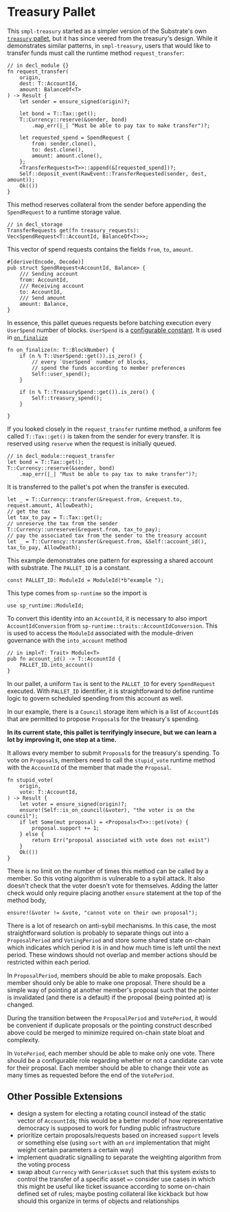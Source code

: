 # Treasury Pallet

This `smpl-treasury` started as a simpler version of the Substrate's own [`treasury` pallet](https://github.com/paritytech/substrate/tree/master/frame/treasury), but it has since veered from the treasury's design. While it demonstrates similar patterns, in `smpl-treasury`, users that would like to transfer funds must call the runtime method `request_transfer`:

```rust, ignore
// in decl_module {}
fn request_transfer(
    origin,
    dest: T::AccountId,
    amount: BalanceOf<T>
) -> Result {
    let sender = ensure_signed(origin)?;

    let bond = T::Tax::get();
    T::Currency::reserve(&sender, bond)
        .map_err(|_| "Must be able to pay tax to make transfer")?;

    let requested_spend = SpendRequest {
        from: sender.clone(),
        to: dest.clone(),
        amount: amount.clone(),
    };
    <TransferRequests<T>>::append(&[requested_spend])?;
    Self::deposit_event(RawEvent::TransferRequested(sender, dest, amount));
    Ok(())
}
```

This method reserves collateral from the sender before appending the `SpendRequest` to a runtime storage value.

```rust, ignore
// in decl_storage
TransferRequests get(fn treasury_requests): Vec<SpendRequest<T::AccountId, BalanceOf<T>>>;
```

This vector of spend requests contains the fields `from`, `to`, `amount`.

```rust, ignore
#[derive(Encode, Decode)]
pub struct SpendRequest<AccountId, Balance> {
    /// Sending account
    from: AccountId,
    /// Receiving account
    to: AccountId,
    /// Send amount
    amount: Balance,
}
```

In essence, this pallet queues requests before batching execution every `UserSpend` number of blocks. `UserSpend` is a [configurable constant](https://substrate.dev/recipes/storage/constants.html). It is used in [`on_finalize`](https://github.com/substrate-developer-hub/recipes/blob/master/src/tour/schedule.md)

```rust, ignore
fn on_finalize(n: T::BlockNumber) {
    if (n % T::UserSpend::get()).is_zero() {
        // every `UserSpend` number of blocks,
        // spend the funds according to member preferences
        Self::user_spend();
    }

    if (n % T::TreasurySpend::get()).is_zero() {
        Self::treasury_spend();
    }

}
```

If you looked closely in the `request_transfer` runtime method, a uniform fee called `T::Tax::get()` is taken from the sender for every transfer. It is reserved using `reserve` when the request is initially queued.

```rust, ignore
// in decl_module::request_transfer
let bond = T::Tax::get();
T::Currency::reserve(&sender, bond)
    .map_err(|_| "Must be able to pay tax to make transfer")?;
```

It is transferred to the pallet's pot when the transfer is executed.

```rust, ignore
let _ = T::Currency::transfer(&request.from, &request.to, request.amount, AllowDeath);
// get the tax
let tax_to_pay = T::Tax::get();
// unreserve the tax from the sender
T::Currency::unreserve(&request.from, tax_to_pay);
// pay the associated tax from the sender to the treasury account
let _ = T::Currency::transfer(&request.from, &Self::account_id(), tax_to_pay, AllowDeath);
```

This example demonstrates one pattern for expressing a shared account with substrate. The `PALLET_ID` is a constant.

```rust, ignore
const PALLET_ID: ModuleId = ModuleId(*b"example ");
```

This type comes from `sp-runtime` so the import is

```rust, ignore
use sp_runtime::ModuleId;
```

To convert this identity into an `AccountId`, it is necessary to also import `AccountIdConversion` from `sp-runtime::traits::AccountIdConversion`. This is used to access the `ModuleId` associated with the module-driven governance with the `into_account` method

```rust, ignore
// in impl<T: Trait> Module<T>
pub fn account_id() -> T::AccountId {
    PALLET_ID.into_account()
}
```

In our pallet, a uniform `Tax` is sent to the `PALLET_ID` for every `SpendRequest` executed. With `PALLET_ID` identifier, it is straightforward to define runtime logic to govern scheduled spending from this account as well.

In our example, there is a `Council` storage item which is a list of `AccountId`s that are permitted to propose `Proposal`s for the treasury's spending.

**In its current state, this pallet is terrifyingly insecure, but we can learn a lot by improving it, one step at a time.**

It allows every member to submit `Proposal`s for the treasury's spending. To vote on `Proposal`s, members need to call the `stupid_vote` runtime method with the `AccountId` of the member that made the `Proposal`.

```rust, ignore
fn stupid_vote(
    origin,
    vote: T::AccountId,
) -> Result {
    let voter = ensure_signed(origin)?;
    ensure!(Self::is_on_council(&voter), "the voter is on the council");
    if let Some(mut proposal) = <Proposals<T>>::get(vote) {
        proposal.support += 1;
    } else {
        return Err("proposal associated with vote does not exist")
    }
    Ok(())
}
```

There is no limit on the number of times this method can be called by a member. So this voting algorithm is vulnerable to a sybil attack. It also doesn't check that the voter doesn't vote for themselves. Adding the latter check would only require placing another `ensure` statement at the top of the method body,

```rust, ignore
ensure!(&voter != &vote, "cannot vote on their own proposal");
```

There is a lot of research on anti-sybil mechanisms. In this case, the most straightforward solution is probably to separate things out into a `ProposalPeriod` and `VotingPeriod` and store some shared state on-chain which indicates which period it is in and how much time is left until the next period. These windows should not overlap and member actions should be restricted within each period.

In `ProposalPeriod`, members should be able to make proposals. Each member should only be able to make one proposal. There should be a simple way of pointing at another member's proposal such that the pointer is invalidated (and there is a default) if the proposal (being pointed at) is changed.

During the transition between the `ProposalPeriod` and `VotePeriod`, it would be convenient if duplicate proposals or the pointing construct described above could be merged to minimize required on-chain state bloat and complexity.

In `VotePeriod`, each member should be able to make only one vote. There should be a configurable role regarding whether or not a candidate can vote for their proposal. Each member should be able to change their vote as many times as requested before the end of the `VotePeriod`.

## Other Possible Extensions
* design a system for electing a rotating council instead of the static vector of `AccountId`s; this would be a better model of how representative democracy is supposed to work for funding public infrastructure
* prioritize certain proposals/requests based on increased `support` levels or something else (using `sort` with an `ord` implementation that might weight certain parameters a certain way)
* implement quadratic signalling to separate the weighting algorithm from the voting process
* swap about `Currency` with `GenericAsset` such that this system exists to control the transfer of a specific asset `=>` consider use cases in which this might be useful like ticket issuance according to some on-chain defined set of rules; maybe posting collateral like kickback but how should this organize in terms of objects and relationships

